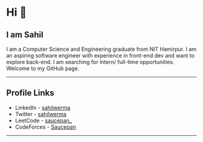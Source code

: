 #  Hi 👋

## I am Sahil

I am a Computer Science and Engineering graduate from NIT Hamirpur. I am an aspiring software engineer with experience in front-end dev and want to explore back-end. I am searching for intern/ full-time opportunities. Welcome to my GitHub page.

---
##  Profile Links
-  LinkedIn - [sahilwerma](https://www.linkedin.com/in/sahilwerma/)
-  Twitter - [sahilwerma](https://x.com/sahilwerma)
-  LeetCode - [saucepan_](https://leetcode.com/u/saucepan_/)
-  CodeForces - [Saucepan](https://codeforces.com/profile/Saucepan)
---
<!---
sahil19-19/sahil19-19 is a ✨ special ✨ repository because its `README.md` (this file) appears on your GitHub profile.
You can click the Preview link to take a look at your changes.
- 👋 Hi, I’m @sahil19-19
- 👀 I’m interested in programming
- 🌱 I’m currently learning web dev, DSA
- 🪀 I’m experienced in front-end dev, and want to explore back end
- 💞️ I’m looking to work as an intern/full-time web dev
- 📫 reach me at sahilverma1931@gmail.com
--->
